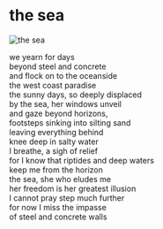 # the sea
![the sea](images/the%20sea.jpeg)

we yearn for days<br/>
beyond steel and concrete<br/>
and flock on to the oceanside<br/>
the west coast paradise<br/>
the sunny days, so deeply displaced<br/>
by the sea, her windows unveil<br/>
and gaze beyond horizons,<br/> 
footsteps sinking into silting sand<br/>
leaving everything behind<br/>
knee deep in salty water<br/>
I breathe, a sigh of relief<br/>
for I know that riptides and deep waters<br/>
keep me from the horizon<br/>
the sea, she who eludes me<br/>
her freedom is her greatest illusion<br/>
I cannot pray step much further<br/>
for now I miss the impasse<br/> 
of steel and concrete walls<br/>
